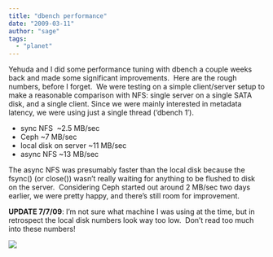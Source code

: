 ```yaml
---
title: "dbench performance"
date: "2009-03-11"
author: "sage"
tags: 
  - "planet"
---
```


Yehuda and I did some performance tuning with dbench a couple weeks back and made some significant improvements.  Here are the rough numbers, before I forget.  We were testing on a simple client/server setup to make a reasonable comparison with NFS: single server on a single SATA disk, and a single client. Since we were mainly interested in metadata latency, we were using just a single thread (‘dbench 1′).

- sync NFS  ~2.5 MB/sec
- Ceph ~7 MB/sec
- local disk on server ~11 MB/sec
- async NFS ~13 MB/sec

The async NFS was presumably faster than the local disk because the fsync() (or close()) wasn’t really waiting for anything to be flushed to disk on the server.  Considering Ceph started out around 2 MB/sec two days earlier, we were pretty happy, and there’s still room for improvement.

**UPDATE 7/7/09**: I’m not sure what machine I was using at the time, but in retrospect the local disk numbers look way too low.  Don’t read too much into these numbers!

![](http://track.hubspot.com/__ptq.gif?a=268973&k=14&bu=http://ceph.com&r=http://ceph.com/dev-notes/dbench-performance/&bvt=rss&p=wordpress)

